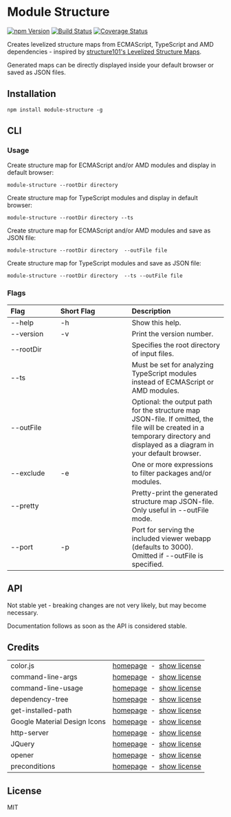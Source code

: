 # Module Structure

<a href="https://www.npmjs.com/package/module-structure"><img alt="npm Version" src="https://img.shields.io/npm/v/module-structure.svg"></a>
<a href="https://travis-ci.org/rfruesmer/module-structure"><img alt="Build Status" src="https://travis-ci.org/rfruesmer/module-structure.svg?branch=master"></a>
<a href="https://codecov.io/gh/rfruesmer/module-structure"><img alt="Coverage Status" src="https://codecov.io/gh/rfruesmer/module-structure/master.svg"></a>


Creates levelized structure maps from ECMAScript, TypeScript and AMD dependencies - 
inspired by <a href="https://structure101.com/blog/2011/03/introducing-levelized-structure-maps-lsm/">structure101's Levelized Structure Maps</a>.

Generated maps can be directly displayed inside your default browser or saved as JSON files. 

## Installation

`npm install module-structure -g`

## CLI 

### Usage

Create structure map for ECMAScript and/or AMD modules and display in default browser:

`module-structure --rootDir directory`           

Create structure map for TypeScript modules and display in default browser:

`module-structure --rootDir directory --ts`           

Create structure map for ECMAScript and/or AMD modules and save as JSON file:

`module-structure --rootDir directory  --outFile file`           

Create structure map for TypeScript modules and save as JSON file:

`module-structure --rootDir directory  --ts --outFile file`           

### Flags 

<table>
  <thead>
    <tr>
      <th align="left" width="100">Flag</th>
      <th align="left" width="150">Short Flag</th>
      <th align="left">Description</th>
    </tr>
  </thead>
  <tbody>
    <tr>
      <td>--help</td>
      <td>-h</td>
      <td align="left">Show this help.</td>
    </tr>
    <tr>
      <td>--version</td>
      <td>-v</td>
      <td align="left">Print the version number.</td>
    </tr>
    <tr>
      <td>--rootDir</td>
      <td></td>
      <td align="left">Specifies the root directory of input files.</td>
    </tr>
    <tr>
      <td>--ts</td>
      <td></td>
      <td align="left">Must be set for analyzing TypeScript modules instead of ECMAScript or AMD modules.</td>
    </tr>
    <tr>
      <td>--outFile</td>
      <td></td>
      <td align="left">
        Optional: the output path for the structure map JSON-file. 
        If omitted, the file will be created in a temporary directory and displayed as a diagram in your default browser.
        </td>
    </tr>
    <tr>
      <td>--exclude</td>
      <td>-e</td>
      <td align="left">One or more expressions to filter packages and/or modules.</td>
    </tr>
    <tr>
      <td>--pretty</td>
      <td></td>
      <td align="left">Pretty-print the generated structure map JSON-file. Only useful in --outFile mode.</td>
    </tr>
    <tr>
      <td>--port</td>
      <td>-p</td>
      <td align="left">
        Port for serving the included viewer webapp (defaults to 3000). 
        Omitted if --outFile is specified.
      </td>
    </tr>
  </tbody>
</table>

## API 

Not stable yet - breaking changes are not very likely, but may become necessary.

Documentation follows as soon as the API is considered stable.

## Credits

<table align="center">
    <tr>
        <td>color.js</td>
        <td align="right">
            <a href="https://www.npmjs.com/package/colors/">homepage</a>
            &nbsp;-&nbsp;  
            <a href="https://github.com/Marak/colors.js/blob/master/LICENSE">show license</a>
        </td>
    </tr>
    <tr>
        <td>command-line-args</td>
        <td align="right">
            <a href="https://www.npmjs.com/package/command-line-args/">homepage</a>
            &nbsp;-&nbsp;  
            <a href="https://github.com/75lb/command-line-args/blob/master/LICENSE">show license</a>
        </td>
    </tr>
    <tr>
        <td>command-line-usage</td>
        <td align="right">
            <a href="https://www.npmjs.com/package/command-line-usage/">homepage</a>
            &nbsp;-&nbsp;  
            <a href="https://github.com/75lb/command-line-usage/blob/master/LICENSE">show license</a>
        </td>
    </tr>
    <tr>
        <td>dependency-tree</td>
        <td align="right">
            <a href="https://www.npmjs.com/package/dependency-tree/">homepage</a>
            &nbsp;-&nbsp;  
            <a href="http://spdx.org/licenses/MIT">show license</a>
        </td>
    </tr>
    <tr>
        <td>get-installed-path</td>
        <td align="right">
            <a href="https://www.npmjs.com/package/get-installed-path/">homepage</a>
            &nbsp;-&nbsp;  
            <a href="https://github.com/tunnckoCore/get-installed-path/blob/master/LICENSE">show license</a>
        </td>
    </tr>
    <tr>
        <td>Google Material Design Icons</td>
        <td align="right">
            <a href="https://material.io/icons/">homepage</a>
            &nbsp;-&nbsp;  
            <a href="https://github.com/google/material-design-icons/blob/master/LICENSE">show license</a>
        </td>
    </tr>
    <tr>
        <td>http-server</td>
        <td align="right">
            <a href="https://www.npmjs.com/package/http-server/">homepage</a>
            &nbsp;-&nbsp;  
            <a href="https://github.com/indexzero/http-server/blob/master/LICENSE">show license</a>
        </td>
    </tr>
    <tr>
        <td>JQuery</td>
        <td align="right">
            <a href="https://jquery.com/">homepage</a>
            &nbsp;-&nbsp;  
            <a href="https://github.com/jquery/jquery/blob/master/LICENSE.txt">show license</a>
        </td>
    </tr>
    <tr>
        <td>opener</td>
        <td align="right">
            <a href="https://www.npmjs.com/package/opener/">homepage</a>
            &nbsp;-&nbsp;  
            <a href="https://github.com/domenic/opener/blob/master/LICENSE.txt">show license</a>
        </td>
    </tr>
    <tr>
        <td>preconditions</td>
        <td align="right">
            <a href="https://www.npmjs.com/package/preconditions/">homepage</a>
            &nbsp;-&nbsp;  
            <a href="https://spdx.org/licenses/MIT">show license</a>
        </td>
    </tr>
</table>

## License

MIT
